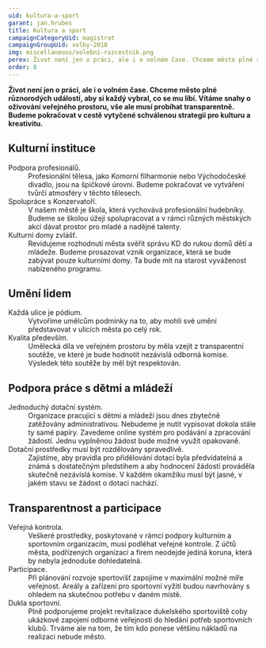 ```yaml
---
uid: kultura-a-sport
garant: jan.hrubes
title: Kultura a sport
campaignCategoryUid: magistrat
campaignGroupUid: volby-2018
img: miscellaneous/volebni-rozcestnik.png
perex: Život není jen o práci, ale i o volném čase. Chceme město plné různorodých událostí, aby si každý vybral, co se mu líbí.
order: 8
---
```


**Život není jen o práci, ale i o volném čase. Chceme město plné různorodých událostí, aby si každý vybral, co se mu líbí. Vítáme snahy o oživování veřejného prostoru, vše ale musí probíhat transparentně. Budeme pokračovat v cestě vytyčené schválenou strategií pro kulturu a kreativitu.**

## Kulturní instituce

<dl class="c-program-key-point-list">
    <dt>Podpora profesionálů.</dt>
    <dd>Profesionální tělesa, jako Komorní filharmonie nebo Východočeské divadlo, jsou na špičkové úrovni. Budeme pokračovat ve vytváření tvůrčí atmosféry v těchto tělesech.</dd>
    <dt>Spolupráce s Konzervatoří.</dt>
    <dd>V našem městě je škola, která vychovává profesionální hudebníky. Budeme se školou úžeji spolupracovat a v rámci různých městských akcí dávat prostor pro mladé a nadějné talenty.</dd>
    <dt>Kulturní domy zvlášť.</dt>
    <dd>Revidujeme rozhodnutí města svěřit správu KD do rukou domů dětí a mládeže. Budeme prosazovat vznik organizace, která se bude zabývat pouze kulturními domy. Ta bude mít na starost vyváženost nabízeného programu.</dd>
</dl>

## Umění lidem

<dl class="c-program-key-point-list">
    <dt>Každá ulice je pódium.</dt>
    <dd>Vytvoříme umělcům podmínky na to, aby mohli své umění představovat v ulicích města po celý rok. </dd>
    <dt>Kvalita především.</dt>
    <dd>Umělecká díla ve veřejném prostoru by měla vzejít z transparentní soutěže, ve které je bude hodnotit nezávislá odborná komise. Výsledek této soutěže by měl být respektován.</dd>
</dl>

## Podpora práce s dětmi a mládeží

<dl class="c-program-key-point-list">
    <dt>Jednoduchý dotační systém.</dt>
    <dd>Organizace pracující s dětmi a mládeží jsou dnes zbytečně zatěžovány administrativou. Nebudeme je nutit vypisovat dokola stále ty samé papíry. Zavedeme online systém pro podávání a zpracování žádostí. Jednu vyplněnou žádost bude možné využít opakovaně.</dd>
    <dt>Dotační prostředky musí být rozdělovány spravedlivě.</dt>
    <dd>Zajistíme, aby pravidla pro přidělování dotací byla předvídatelná a známá s dostatečným předstihem a aby hodnocení žádostí prováděla skutečně nezávislá komise. V každém okamžiku musí být jasné, v jakém stavu se žádost o dotaci nachází.</dd>
</dl>


## Transparentnost a participace

<dl class="c-program-key-point-list">
    <dt>Veřejná kontrola.</dt>
    <dd>Veškeré prostředky, poskytované v rámci podpory kulturním a sportovním organizacím, musí podléhat veřejné kontrole. Z účtů města, podřízených organizací a firem neodejde jediná koruna, která by nebyla jednoduše dohledatelná. </dd>
    <dt>Participace.</dt>
    <dd>Při plánování rozvoje sportovišť zapojíme v maximální možné míře veřejnost. Areály a zařízení pro sportovní vyžití budou navrhovány s ohledem na skutečnou potřebu v daném místě. </dd>
    <dt>Dukla sportovní.</dt>
    <dd>Plně podporujeme projekt revitalizace dukelského sportoviště coby ukázkové zapojení odborné veřejnosti do hledání potřeb sportovních klubů. Trváme ale na tom, že tím kdo ponese většinu nákladů na realizaci nebude město.</dd>
</dl>

